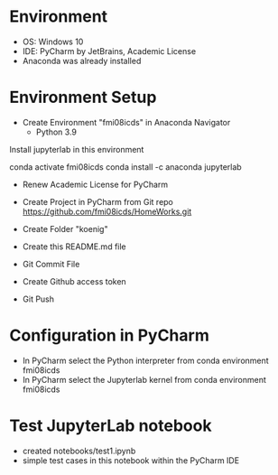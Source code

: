# Environment

* OS: Windows 10
* IDE: PyCharm by JetBrains, Academic License
* Anaconda was already installed

# Environment Setup

* Create Environment "fmi08icds" in Anaconda Navigator
  * Python 3.9
  
Install jupyterlab in this environment

conda activate fmi08icds
conda install -c anaconda jupyterlab

* Renew Academic License for PyCharm
* Create Project in PyCharm from Git repo https://github.com/fmi08icds/HomeWorks.git
* Create Folder "koenig"
* Create this README.md file
* Git Commit File

* Create Github access token
* Git Push

# Configuration in PyCharm
* In PyCharm select the Python interpreter from conda environment fmi08icds
* In PyCharm select the Jupyterlab kernel from conda environment fmi08icds

# Test JupyterLab notebook

* created notebooks/test1.ipynb
* simple test cases in this notebook within the PyCharm IDE
